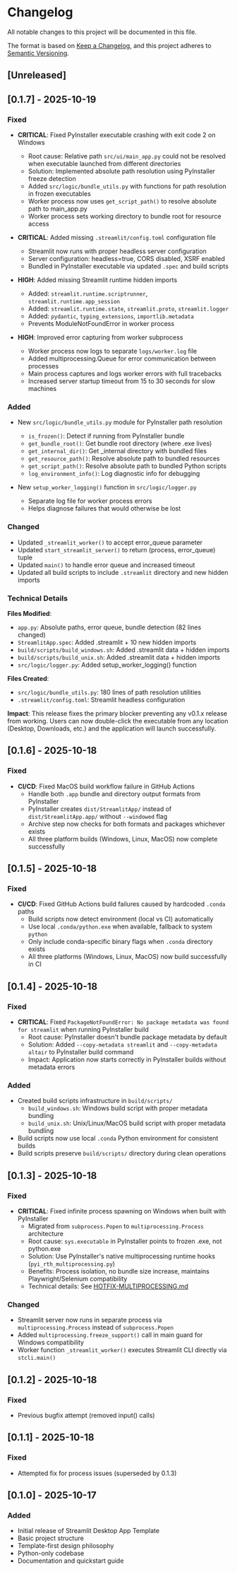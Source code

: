 # Changelog

All notable changes to this project will be documented in this file.

The format is based on [Keep a Changelog](https://keepachangelog.com/en/1.0.0/),
and this project adheres to [Semantic Versioning](https://semver.org/spec/v2.0.0.html).

## [Unreleased]

## [0.1.7] - 2025-10-19

### Fixed
- **CRITICAL**: Fixed PyInstaller executable crashing with exit code 2 on Windows
  - Root cause: Relative path `src/ui/main_app.py` could not be resolved when executable launched from different directories
  - Solution: Implemented absolute path resolution using PyInstaller freeze detection
  - Added `src/logic/bundle_utils.py` with functions for path resolution in frozen executables
  - Worker process now uses `get_script_path()` to resolve absolute path to main_app.py
  - Worker process sets working directory to bundle root for resource access

- **CRITICAL**: Added missing `.streamlit/config.toml` configuration file
  - Streamlit now runs with proper headless server configuration
  - Server configuration: headless=true, CORS disabled, XSRF enabled
  - Bundled in PyInstaller executable via updated `.spec` and build scripts

- **HIGH**: Added missing Streamlit runtime hidden imports
  - Added: `streamlit.runtime.scriptrunner`, `streamlit.runtime.app_session`
  - Added: `streamlit.runtime.state`, `streamlit.proto`, `streamlit.logger`
  - Added: `pydantic`, `typing_extensions`, `importlib.metadata`
  - Prevents ModuleNotFoundError in worker process

- **HIGH**: Improved error capturing from worker subprocess
  - Worker process now logs to separate `logs/worker.log` file
  - Added multiprocessing.Queue for error communication between processes
  - Main process captures and logs worker errors with full tracebacks
  - Increased server startup timeout from 15 to 30 seconds for slow machines

### Added
- New `src/logic/bundle_utils.py` module for PyInstaller path resolution
  - `is_frozen()`: Detect if running from PyInstaller bundle
  - `get_bundle_root()`: Get bundle root directory (where .exe lives)
  - `get_internal_dir()`: Get _internal directory with bundled files
  - `get_resource_path()`: Resolve absolute path to bundled resources
  - `get_script_path()`: Resolve absolute path to bundled Python scripts
  - `log_environment_info()`: Log diagnostic info for debugging

- New `setup_worker_logging()` function in `src/logic/logger.py`
  - Separate log file for worker process errors
  - Helps diagnose failures that would otherwise be lost

### Changed
- Updated `_streamlit_worker()` to accept error_queue parameter
- Updated `start_streamlit_server()` to return (process, error_queue) tuple
- Updated `main()` to handle error queue and increased timeout
- Updated all build scripts to include `.streamlit` directory and new hidden imports

### Technical Details
**Files Modified**:
- `app.py`: Absolute paths, error queue, bundle detection (82 lines changed)
- `StreamlitApp.spec`: Added .streamlit + 10 new hidden imports
- `build/scripts/build_windows.sh`: Added .streamlit data + hidden imports
- `build/scripts/build_unix.sh`: Added .streamlit data + hidden imports
- `src/logic/logger.py`: Added setup_worker_logging() function

**Files Created**:
- `src/logic/bundle_utils.py`: 180 lines of path resolution utilities
- `.streamlit/config.toml`: Streamlit headless configuration

**Impact**: This release fixes the primary blocker preventing any v0.1.x release from working. Users can now double-click the executable from any location (Desktop, Downloads, etc.) and the application will launch successfully.

## [0.1.6] - 2025-10-18

### Fixed
- **CI/CD**: Fixed MacOS build workflow failure in GitHub Actions
  - Handle both `.app` bundle and directory output formats from PyInstaller
  - PyInstaller creates `dist/StreamlitApp/` instead of `dist/StreamlitApp.app/` without `--windowed` flag
  - Archive step now checks for both formats and packages whichever exists
  - All three platform builds (Windows, Linux, MacOS) now complete successfully

## [0.1.5] - 2025-10-18

### Fixed
- **CI/CD**: Fixed GitHub Actions build failures caused by hardcoded `.conda` paths
  - Build scripts now detect environment (local vs CI) automatically
  - Use local `.conda/python.exe` when available, fallback to system `python`
  - Only include conda-specific binary flags when `.conda` directory exists
  - All three platforms (Windows, Linux, MacOS) now build successfully in CI

## [0.1.4] - 2025-10-18

### Fixed
- **CRITICAL**: Fixed `PackageNotFoundError: No package metadata was found for streamlit` when running PyInstaller build
  - Root cause: PyInstaller doesn't bundle package metadata by default
  - Solution: Added `--copy-metadata streamlit` and `--copy-metadata altair` to PyInstaller build command
  - Impact: Application now starts correctly in PyInstaller builds without metadata errors

### Added
- Created build scripts infrastructure in `build/scripts/`
  - `build_windows.sh`: Windows build script with proper metadata bundling
  - `build_unix.sh`: Unix/Linux/MacOS build script with proper metadata bundling
- Build scripts now use local `.conda` Python environment for consistent builds
- Build scripts preserve `build/scripts/` directory during clean operations

## [0.1.3] - 2025-10-18

### Fixed
- **CRITICAL**: Fixed infinite process spawning on Windows when built with PyInstaller
  - Migrated from `subprocess.Popen` to `multiprocessing.Process` architecture
  - Root cause: `sys.executable` in PyInstaller points to frozen .exe, not python.exe
  - Solution: Use PyInstaller's native multiprocessing runtime hooks (`pyi_rth_multiprocessing.py`)
  - Benefits: Process isolation, no bundle size increase, maintains Playwright/Selenium compatibility
  - Technical details: See [HOTFIX-MULTIPROCESSING.md](specs/main/HOTFIX-MULTIPROCESSING.md)

### Changed
- Streamlit server now runs in separate process via `multiprocessing.Process` instead of `subprocess.Popen`
- Added `multiprocessing.freeze_support()` call in main guard for Windows compatibility
- Worker function `_streamlit_worker()` executes Streamlit CLI directly via `stcli.main()`

## [0.1.2] - 2025-10-18

### Fixed
- Previous bugfix attempt (removed input() calls)

## [0.1.1] - 2025-10-18

### Fixed
- Attempted fix for process issues (superseded by 0.1.3)

## [0.1.0] - 2025-10-17

### Added
- Initial release of Streamlit Desktop App Template
- Basic project structure
- Template-first design philosophy
- Python-only codebase
- Documentation and quickstart guide
